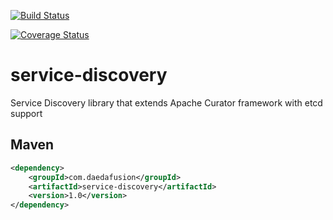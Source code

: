 [![Build Status](https://travis-ci.org/daedafusion/service-discovery.svg?branch=master)](https://travis-ci.org/daedafusion/service-discovery)

[![Coverage Status](https://coveralls.io/repos/github/daedafusion/service-discovery/badge.svg?branch=master)](https://coveralls.io/github/daedafusion/service-discovery?branch=master)

# service-discovery
Service Discovery library that extends Apache Curator framework with etcd support

## Maven

```xml
<dependency>
    <groupId>com.daedafusion</groupId>
    <artifactId>service-discovery</artifactId>
    <version>1.0</version>
</dependency>
```